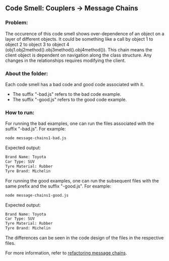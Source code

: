 ## Code Smell: Couplers -> Message Chains

### Problem:
The occurence of this code smell shows over-dependence of an object on a layer of different objects. It could be something like a call by object 1 to object 2 to object 3 to object 4 (obj1.obj2method().obj3method().obj4method()). This chain means the client object is dependent on navigation along the class structure. Any changes in the relationships requires modifying the client.

### About the folder:
Each code smell has a bad code and good code associated with it.
- The suffix "-bad.js" refers to the bad code example.
- The suffix "-good.js" refers to the good code example.

### How to run:

For running the bad examples, one can run the files associated with the suffix "-bad.js". For example:
```bash 
node message-chains1-bad.js
```
Expected output:
```bash
Brand Name: Toyota
Car Type: SUV
Tyre Material: Rubber
Tyre Brand: Michelin
```

For running the good examples, one can run the subsequent files with the same prefix and the suffix "-good.js". For example:
```bash
node message-chains1-good.js
```

Expected output:
```bash
Brand Name: Toyota
Car Type: SUV
Tyre Material: Rubber
Tyre Brand: Michelin
```

The differences can be seen in the code design of the files in the respective files.

For more information, refer to [refactoring message chains][1].

[1]: <https://refactoring.guru/smells/message-chains> "Refactoring message chains"